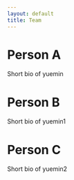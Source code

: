 ```yaml
---
layout: default
title: Team
---
```


# Person A

Short bio of yuemin


# Person B

Short bio of yuemin1


# Person C

Short bio of yuemin2
